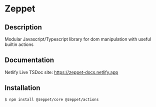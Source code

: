 # Zeppet

## Description

Modular Javascript/Typescript library for dom manipulation with useful builtin actions

## Documentation

Netlify Live TSDoc site: https://zeppet-docs.netlify.app

## Installation

```shell
$ npm install @zeppet/core @zeppet/actions
```
